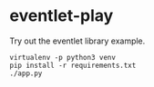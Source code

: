 # eventlet-play

Try out the eventlet library example.

```
virtualenv -p python3 venv
pip install -r requirements.txt
./app.py
```
